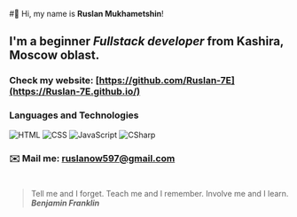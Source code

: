 #👋 Hi, my name is **Ruslan Mukhametshin**!
## I'm a beginner *Fullstack developer* from Kashira, Moscow oblast.
### Check my website: [https://github.com/Ruslan-7E](https://Ruslan-7E.github.io/)
### Languages and Technologies
![HTML](https://img.shields.io/badge/-HTML-090909?style=for-the-badge&logo=html5)
![CSS](https://img.shields.io/badge/-CSS-090909?style=for-the-badge&logo=css3)
![JavaScript](https://img.shields.io/badge/-JavaScript-090909?style=for-the-badge&logo=JavaScript)
![CSharp](https://img.shields.io/badge/-CSharp-090909?style=for-the-badge&logo=C-Sharp)
### :envelope: Mail me: ruslanow597@gmail.com
#
> Tell me and I forget. Teach me and I remember. Involve me and I learn. <br/>
> ***Benjamin Franklin***
